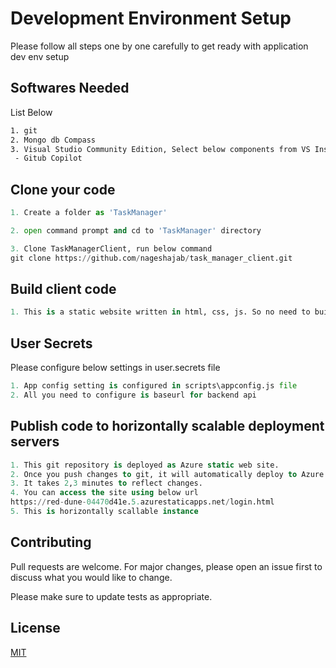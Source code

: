 # Development Environment Setup

Please follow all steps one by one carefully to get ready with application dev env setup

## Softwares Needed

List Below

```bash
1. git
2. Mongo db Compass
3. Visual Studio Community Edition, Select below components from VS Installer
 - Gitub Copilot
```

## Clone your code

```python
1. Create a folder as 'TaskManager'

2. open command prompt and cd to 'TaskManager' directory

3. Clone TaskManagerClient, run below command
git clone https://github.com/nageshajab/task_manager_client.git

```

## Build client code
```python
1. This is a static website written in html, css, js. So no need to build it
```

## User Secrets
Please configure below settings in user.secrets file
```python
1. App config setting is configured in scripts\appconfig.js file
2. All you need to configure is baseurl for backend api
```

## Publish code to horizontally scalable deployment servers 
```sql
1. This git repository is deployed as Azure static web site.
2. Once you push changes to git, it will automatically deploy to Azure static web site
3. It takes 2,3 minutes to reflect changes.
4. You can access the site using below url
https://red-dune-04470d41e.5.azurestaticapps.net/login.html
5. This is horizontally scallable instance
```

## Contributing

Pull requests are welcome. For major changes, please open an issue first
to discuss what you would like to change.

Please make sure to update tests as appropriate.

## License

[MIT](https://choosealicense.com/licenses/mit/)